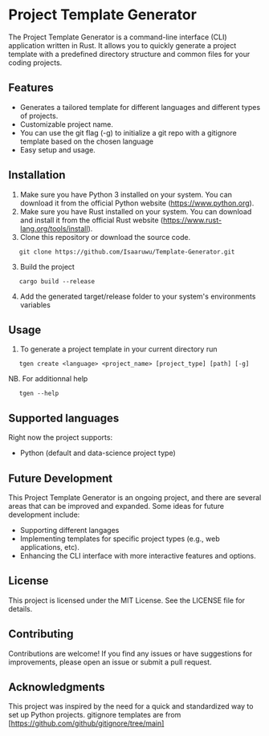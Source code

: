 # Project Template Generator

The Project Template Generator is a command-line interface (CLI) application written in Rust. 
It allows you to quickly generate a project template with a predefined directory structure and common files for your coding projects.

## Features
- Generates a tailored template for different languages and different types of projects.
- Customizable project name.
- You can use the git flag (-g) to initialize a git repo with a gitignore template based on the chosen language
- Easy setup and usage.

## Installation
1. Make sure you have Python 3 installed on your system. You can download it from the official Python website (https://www.python.org).
2. Make sure you have Rust installed on your system. You can download and install it from the official Rust website (https://www.rust-lang.org/tools/install).
3. Clone this repository or download the source code.
```shell
   git clone https://github.com/Isaaruwu/Template-Generator.git
```
3. Build the project
```shell
   cargo build --release
```
4. Add the generated target/release folder to your system's environments variables

## Usage
1. To generate a project template in your current directory run
```shell
   tgen create <language> <project_name> [project_type] [path] [-g]
```
NB. For additionnal help
```shell
   tgen --help
```

## Supported languages
Right now the project supports:
- Python (default and data-science project type)
  
## Future Development 
This Project Template Generator is an ongoing project, and there are several areas that can be improved and expanded. Some ideas for future development include:

- Supporting different langages
- Implementing templates for specific project types (e.g., web applications, etc).
- Enhancing the CLI interface with more interactive features and options.

## License
This project is licensed under the MIT License. See the LICENSE file for details.

## Contributing
Contributions are welcome! If you find any issues or have suggestions for improvements, please open an issue or submit a pull request.

## Acknowledgments
This project was inspired by the need for a quick and standardized way to set up Python projects.
gitignore templates are from [https://github.com/github/gitignore/tree/main]
